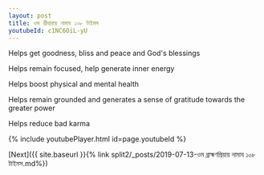 ```yaml
---
layout: post
title: ওম শ্রীধারায় নামায ১০৮ টাইমস
youtubeId: c1NC6OiL-yU
---
```

 
 
Helps get goodness, bliss and peace and God's blessings
 
Helps remain focused, help generate inner energy 
 
Helps boost physical and mental health 
 
Helps remain grounded and generates a sense of gratitude towards the greater power 
 
Helps reduce bad karma
 
 
 
 


{% include youtubePlayer.html id=page.youtubeId %}
 
[Next]({{ site.baseurl }}{% link  split2/_posts/2019-07-13-ওম ব্রাহ্মণপ্রিয়ায় নামায ১০৮ টাইমস.md%})
 
